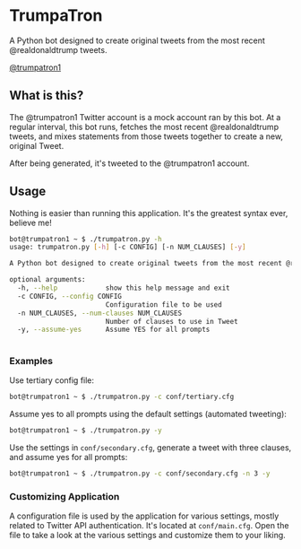 # TrumpaTron
A Python bot designed to create original tweets from the most recent @realdonaldtrump tweets.

[@trumpatron1](https://twitter.com/trumpatron1)

## What is this?
The @trumpatron1 Twitter account is a mock account ran by this bot. At a regular interval, this bot runs, fetches 
the most recent @realdonaldtrump tweets, and mixes statements from those tweets together to create a new, original Tweet.

After being generated, it's tweeted to the @trumpatron1 account.

## Usage
Nothing is easier than running this application.  It's the greatest syntax ever, believe me!
```bash
bot@trumpatron1 ~ $ ./trumpatron.py -h
usage: trumpatron.py [-h] [-c CONFIG] [-n NUM_CLAUSES] [-y]

A Python bot designed to create original tweets from the most recent @realdonaldtrump tweets.

optional arguments:
  -h, --help            show this help message and exit
  -c CONFIG, --config CONFIG
                        Configuration file to be used
  -n NUM_CLAUSES, --num-clauses NUM_CLAUSES
                        Number of clauses to use in Tweet
  -y, --assume-yes      Assume YES for all prompts
  
``` 

### Examples
Use tertiary config file:
```bash
bot@trumpatron1 ~ $ ./trumpatron.py -c conf/tertiary.cfg
```

Assume yes to all prompts using the default settings (automated tweeting):
```bash
bot@trumpatron1 ~ $ ./trumpatron.py -y
```

Use the settings in `conf/secondary.cfg`, generate a tweet with three clauses, and assume yes for all prompts:
```bash
bot@trumpatron1 ~ $ ./trumpatron.py -c conf/secondary.cfg -n 3 -y
```

### Customizing Application
A configuration file is used by the application for various settings, mostly related to Twitter API authentication.
It's located at `conf/main.cfg`. Open the file to take a look at the various settings and customize them to your liking.